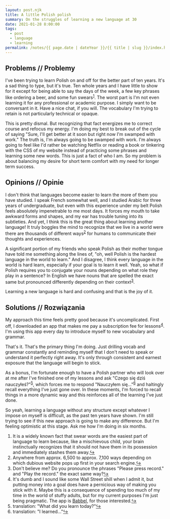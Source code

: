 ```yaml
---
layout: post.njk
title: A little Polish polish
summary: On the struggles of learning a new language at 30
date: 2021-01-28 8:00:00
tags:
  - post
  - language
  - learning
permalink: /notes/{{ page.date | dateYear }}/{{ title | slug }}/index.html
---
```


## Problems // Problemy
I've been trying to learn Polish on and off for the better part of ten years. It's a sad thing to type, but it's true. Ten whole years and I have little to show for it except for being able to say the days of the week, a few key phrases like ordering a beer, and some fun swears<sup><a id="ref-1" rel="footnote" href="#footnote-1">1</a></sup>. The worst part is I'm not even learning it for any professional or academic purpose. I simply want to be conversant in it. Have a nice chat, if you will. The vocabulary I'm trying to retain is not particularly technical or opaque.

This is pretty dismal. But recognizing that fact energizes me to correct course and refocus my energy. I'm doing my best to break out of the cycle of saying "Sure, I'll get better at it soon but right now I'm swamped with work." The truth is, I'm always going to be swamped with work. I'm always going to feel like I'd rather be watching Netflix or reading a book or tinkering with the CSS of my website instead of practicing some phrases and learning some new words. This is just a fact of who I am. So my problem is about balancing my desire for short term comfort with my need for longer term success. 

## Opinions // Opinie

I don't think that languages become easier to learn the more of them you have studied. I speak French somewhat well, and I studied Arabic for three years of undergraduate, but even with this experience under my belt Polish feels absolutely impenetrable to me most days. It forces my mouth to take awkward forms and shapes, and my ear has trouble tuning into its subtleties. And yet, I think this is the great thing about learning another language! It truly boggles the mind to recognize that we live in a world were there are thousands of different ways<sup><a id="ref-2" rel="footnote" href="#footnote-2">2</a></sup> for humans to communicate their thoughts and experiences. 

A significant portion of my friends who speak Polish as their mother tongue have told me something along the lines of, "oh, well Polish is the hardest language in the world to learn." And I disagree, I think every language in the world is hard learn, especially if your goal is to learn it well. Yeah, so what if Polish requires you to conjugate your nouns depending on what role they play in a sentence? In English we have nouns that are spelled the exact same but pronounced differently depending on their context<sup><a id="ref-3" rel="footnote" href="#footnote-3">3</a></sup>. 

Learning a new language is hard and confusing and that is the joy of it.

## Solutions // Rozwiązania

My approach this time feels pretty good because it's uncomplicated. First off, I downloaded an app that makes me pay a subscription fee for lessons<sup><a id="ref-4" rel="footnote" href="#footnote-4">4</a></sup>. I'm using this app every day to introduce myself to new vocabulary and grammar. 

That's it. That's the primary thing I'm doing. Just drilling vocab and grammar constantly and reminding myself that I don't need to speak or understand it perfectly right away. It's only through consistent and earnest exposure that the language will begin to stick. 

As a bonus, I'm fortunate enough to have a Polish partner who will look over at me after I've finished one of my lessons and ask "Czego się dziś nauczyłeś?"<sup><a id="ref-5" rel="footnote" href="#footnote-5">5</a></sup>, which forces me to respond "Nauczyłem się..."<sup><a id="ref-6" rel="footnote" href="#footnote-6">6</a></sup> and haltingly recall everything I've just gone over. In these moments, I'm forced to recall things in a more dynamic way and this reinforces all of the learning I've just done.

So yeah, learning a language without any structure except whatever I impose on myself is difficult, as the past ten years have shown. I'm still trying to see if this new approach is going to make any difference. But I'm feeling optimistic at this stage. Ask me how I'm doing in six months. 

<ol>
  <li id="footnote-1" class="footnote-text">It is a widely known fact that swear words are the easiest part of language to learn because, like a mischievous child, your brain instinctually recognizes that it should not have them in its possession and immediately stashes them away.<a href="#ref-1" rel="footnote-jumpback">↪</a></li>
  <li id="footnote-2" class="footnote-text">Anywhere from approx. 6,500 to approx. 7,100 ways depending on which dubious website pops up first in your search engine.<a href="#ref-2" rel="footnote-jumpback">↪</a></li>
  <li id="footnote-3" class="footnote-text">Don't believe me? Do you pronounce the phrases "Please press record." and "Play the record." the exact same way?<a href="#ref-3" rel="footnote-jumpback">↪</a></li>
  <li id="footnote-4" class="footnote-text">It's dumb and I sound like some Wall Street shill when I admit it, but putting money into a goal does have a pernicious way of making you stick with it. Maybe this is a consequence of spending too much of my time in the world of stuffy adults, but for my current purposes I'm just being pragmatic. The app is <a href="https://babbel.com">Babbel</a>, for those interested.<a href="#ref-4" rel="footnote-jumpback">↪</a></li>
  <li id="footnote-5" class="footnote-text">translation: "What did you learn today?"<a href="#ref-5" rel="footnote-jumpback">↪</a></li>
  <li id="footnote-6" class="footnote-text">translation: "I learned..."<a href="#ref-6" rel="footnote-jumpback">↪</a></li>
</ol>